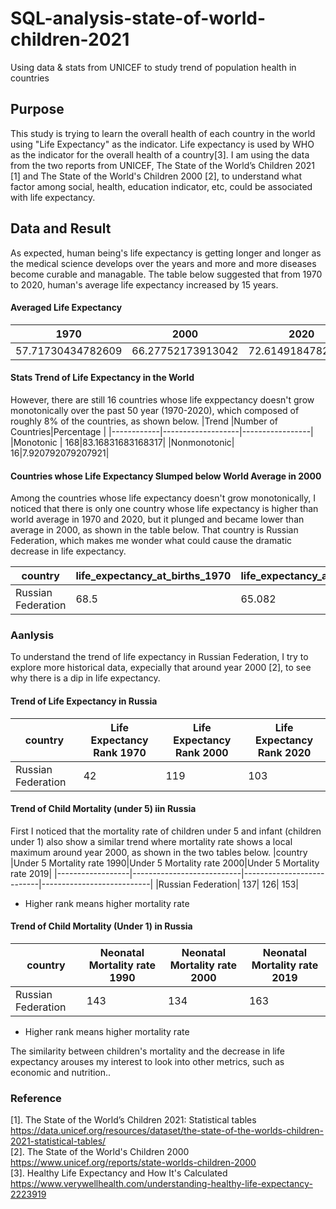 # SQL-analysis-state-of-world-children-2021
Using data &amp; stats from UNICEF to study trend of population health in countries

## Purpose
This study is trying to learn the overall health of each country in the world using "Life Expectancy" as the indicator. Life expectancy is used by WHO as the indicator for the overall health of a country[3]. I am using the data from the two reports from UNICEF, The State of the World’s Children 2021 [1] and The State of the World's Children 2000 [2], to understand what factor among social, health, education indicator, etc, could be associated with life expectancy.

## Data and Result
As expected, human being's life expectancy is getting longer and longer as the medical science develops over the years and more and more diseases become curable and managable. The table below suggested that from 1970 to 2020, human's average life expectancy increased by 15 years.
#### Averaged Life Expectancy
|1970             |2000             |2020             |
|-----------------|-----------------|-----------------|
|57.71730434782609|66.27752173913042|72.61491847826085|

#### Stats Trend of Life Expectancy in the World
However, there are still 16 countries whose life exppectancy doesn't grow monotonically over the past 50 year (1970-2020), which composed of roughly 8% of the countries, as shown below.
|Trend       |Number of Countries|Percentage       |
|------------|-------------------|-----------------|
|Monotonic   |                168|83.16831683168317|
|Nonmonotonic|                 16|7.920792079207921|

#### Countries whose Life Expectancy Slumped below World Average in 2000
Among the countries whose life expectancy doesn't grow monotonically, I noticed that there is only one country whose life expectancy is higher than world average in 1970 and 2020, but it plunged and became lower than average in 2000, as shown in the table below. That country is Russian Federation, which makes me wonder what could cause the dramatic decrease in life expectancy.

|country           |life_expectancy_at_births_1970|life_expectancy_at_births_2000|life_expectancy_at_births_2020|
|------------------|------------------------------|------------------------------|------------------------------|
|Russian Federation|                          68.5|                        65.082|                        72.742|

### Aanlysis
To understand the trend of life expectancy in Russian Federation, I try to explore more historical data, expecially that around year 2000 [2], to see why there is a dip in life expectancy. 
#### Trend of Life Expectancy in Russia 
|country           |Life Expectancy Rank 1970|Life Expectancy Rank 2000|Life Expectancy Rank 2020|
|------------------|-------------------------|-------------------------|-------------------------|
|Russian Federation|                       42|                      119|                      103|

#### Trend of Child Mortality (under 5) iin Russia
First I noticed that the mortality rate of children under 5 and infant (children under 1) also show a similar trend where mortality rate shows a local maximum around year 2000, as shown in the two tables below.
|country           |Under 5 Mortality rate 1990|Under 5 Mortality rate 2000|Under 5 Mortality rate 2019|
|------------------|---------------------------|---------------------------|---------------------------|
|Russian Federation|                        137|                        126|                        153|
* Higher rank means higher mortality rate

#### Trend of Child Mortality (Under 1) in Russia
|country           |Neonatal Mortality rate 1990|Neonatal Mortality rate 2000|Neonatal Mortality rate 2019|
|------------------|----------------------------|----------------------------|----------------------------|
|Russian Federation|                         143|                         134|                         163|
* Higher rank means higher mortality rate   

The similarity between children's mortality and the decrease in life expectancy arouses my interest to look into other metrics, such as economic and nutrition.. 

### Reference
[1]. The State of the World’s Children 2021: Statistical tables https://data.unicef.org/resources/dataset/the-state-of-the-worlds-children-2021-statistical-tables/   
[2]. The State of the World's Children 2000 https://www.unicef.org/reports/state-worlds-children-2000  
[3]. Healthy Life Expectancy and How It's Calculated https://www.verywellhealth.com/understanding-healthy-life-expectancy-2223919  

